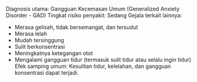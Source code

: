Diagnosis utama: Gangguan Kecemasan Umum (Generalized Anxiety Disorder - GAD)
Tingkat risiko penyakit: Sedang
Gejala terkait lainnya: 
- Merasa gelisah, tidak bersemangat, dan tersudut
- Merasa lelah
- Mudah tersinggung
- Sulit berkonsentrasi
- Meningkatnya ketegangan otot
- Mengalami gangguan tidur (termasuk sulit tidur atau selalu ingin tidur)
Efek samping umum: Kesulitan tidur, kelelahan, dan gangguan konsentrasi dapat terjadi.